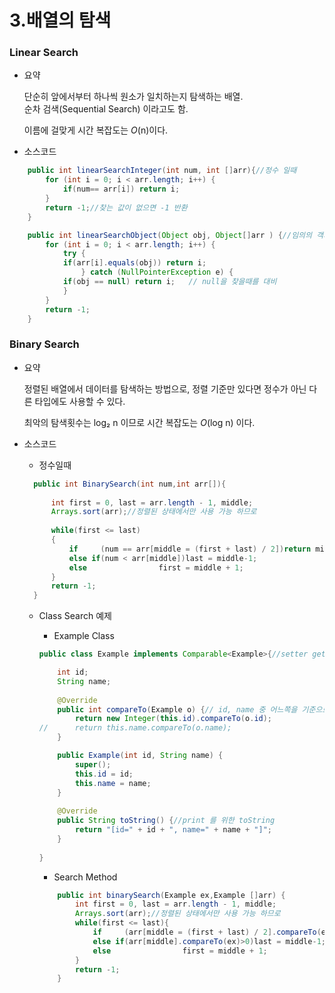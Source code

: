 # 3.배열의 탐색



### Linear Search

- 요약

  단순히 앞에서부터 하나씩 원소가 일치하는지 탐색하는 배열.<br>순차 검색(Sequential Search) 이라고도 함.

  이름에 걸맞게 시간 복잡도는 *O*(n)이다.

  

- 소스코드

```java
	public int linearSearchInteger(int num, int []arr){//정수 일때
		for (int i = 0; i < arr.length; i++) {
			if(num== arr[i]) return i;
		}
	    return -1;//찾는 값이 없으면 -1 반환
	}

	public int linearSearchObject(Object obj, Object[]arr ) {//임의의 객체일때
		for (int i = 0; i < arr.length; i++) { 
			try {
			if(arr[i].equals(obj)) return i;
				} catch (NullPointerException e) {
			if(obj == null) return i;	// null을 찾을때를 대비	
			}
		}
		return -1;
	}
```



### Binary Search

- 요약

  정렬된 배열에서 데이터를 탐색하는 방법으로, 정렬 기준만 있다면 정수가 아닌 다른 타입에도 사용할 수 있다.

  최악의 탐색횟수는 log₂ n 이므로 시간 복잡도는 *O*(log n) 이다.

  

- 소스코드

  

  - 정수일때

  ```java
  	public int BinarySearch(int num,int arr[]){
  		
  	    int first = 0, last = arr.length - 1, middle;
  	    Arrays.sort(arr);//정렬된 상태에서만 사용 가능 하므로
  	    
  	    while(first <= last)
  	    {
  	        if	   (num == arr[middle = (first + last) / 2])return middle;
  	        else if(num < arr[middle])last = middle-1;
  	        else 				first = middle + 1;
  	    }
  	    return -1;
  	}
  
  ```

  

  

  - Class Search 예제

    - Example Class

    ```java 
    public class Example implements Comparable<Example>{//setter getter는 편의상 생략
    
    	int id;
    	String name;
    	
    	@Override
    	public int compareTo(Example o) {// id, name 중 어느쪽을 기준으로 비교할지 결정
    		return new Integer(this.id).compareTo(o.id);
    //		return this.name.compareTo(o.name);
    	}
    
    	public Example(int id, String name) {
    		super();
    		this.id = id;
    		this.name = name;
    	}
    	
    	@Override
    	public String toString() {//print 를 위한 toString
    		return "[id=" + id + ", name=" + name + "]";
    	}
    	
    }
    
    ```

    - Search Method

    ```java
    	public int binarySearch(Example ex,Example []arr) {
    		int first = 0, last = arr.length - 1, middle;
    	    Arrays.sort(arr);//정렬된 상태에서만 사용 가능 하므로
    	    while(first <= last){
    	        if	   (arr[middle = (first + last) / 2].compareTo(ex)==0)return middle;
    	        else if(arr[middle].compareTo(ex)>0)last = middle-1;
    	        else 				first = middle + 1;
    	    }	    
    		return -1;
    	}
    ```

    

    
